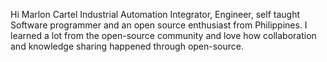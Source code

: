 Hi Marlon Cartel Industrial Automation Integrator, Engineer, self taught Software programmer and an open source enthusiast from Philippines. I learned a lot from the open-source community and  love how collaboration and knowledge sharing happened through open-source.

